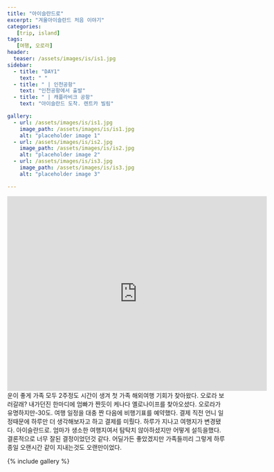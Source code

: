 ```yaml
---
title: "아이슬란드로"
excerpt: "겨울아이슬란드 처음 이야기"
categories:
   [trip, island]
tags:
   [여행, 오로라]
header:
  teaser: /assets/images/is/is1.jpg
sidebar:
  - title: "DAY1"
    text: " "
  - title: " | 인천공항"
    text: "인천공항에서 출발"
  - title: " | 캐플라비크 공항"
    text: "아이슬란드 도착. 렌트카 빌림"

gallery:
  - url: /assets/images/is/is1.jpg
    image_path: /assets/images/is/is1.jpg
    alt: "placeholder image 1"
  - url: /assets/images/is/is2.jpg
    image_path: /assets/images/is/is2.jpg
    alt: "placeholder image 2"
  - url: /assets/images/is/is3.jpg
    image_path: /assets/images/is/is3.jpg
    alt: "placeholder image 3"

---
```

<iframe src="https://www.google.com/maps/embed?pb=!1m28!1m12!1m3!1d46072479.00833075!2d17.133995610168032!3d45.18626719080648!2m3!1f0!2f0!3f0!3m2!1i1024!2i768!4f13.1!4m13!3e4!4m5!1s0x357b9a833a5efa59%3A0x8d4ba096cb5cbed4!2z7J247LKc6rSR7Jet7IucIOykkeq1rCDqs7Xtla3roZwg7J247LKc6rWt7KCc6rO17ZWtIChJQ04p!3m2!1d37.4601908!2d126.44069569999999!4m5!1s0x4929fdfce2ab799f%3A0x27f88d0a15c328cd!2z7LyA7ZSM652867mE7YGsIOq1reygnOqzte2VrSAoS0VGKSBLZWZsYXbDrWt1cmZsdWd2w7ZsbHVyLCBLZWZsYXbDrWssIOyVhOydtOyKrOuegOuTnA!3m2!1d63.9786029!2d-22.635036!5e0!3m2!1sko!2skr!4v1556868025804!5m2!1sko!2skr" width="600" height="450" frameborder="0" style="border:0" allowfullscreen></iframe>
운이 좋게 가족 모두 2주정도 시간이 생겨 첫 가족 해외여행 기회가 찾아왔다.  
오로라 보러갈래? 내가던진 한마디에 엄빠가 짠듯이 케나다 옐로나이프를 찾아오셨다.  
오로라가 유명하지만-30도. 여행 일정을 대충 짠 다음에 비행기표를 예약했다.  
결제 직전 언니 일정때문에 하루만 더 생각해보자고 하고 결제를 미뤘다.  
하루가 지나고 여행지가 변경됐다.  
아이슬란드로.  
엄마가 생소한 여행지여서 탐탁치 않아하셨지만 어떻게 설득을했다.  
결론적으로 너무 잘된 결정이었던것 같다. 어딜가든 좋았겠지만  
가족들끼리 그렇게 하루종일 오랜시간 같이 지내는것도 오랜만이었다.  

{% include gallery  %}
